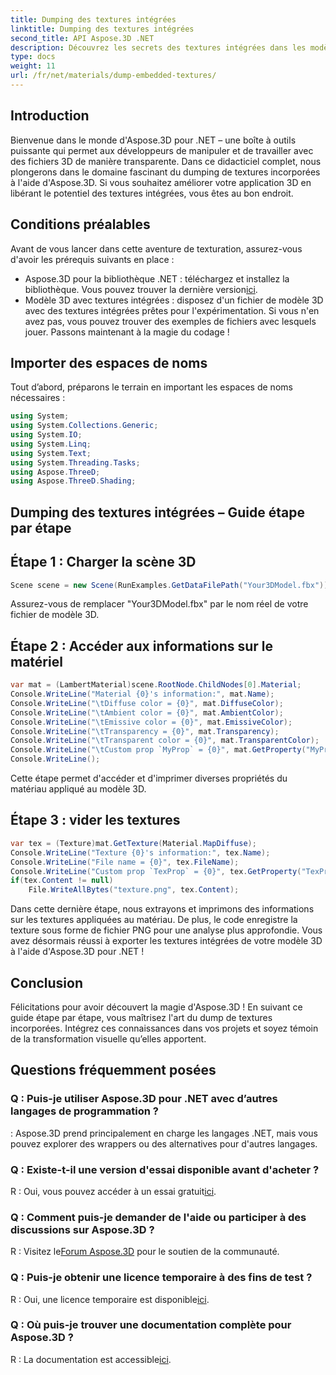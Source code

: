 ```yaml
---
title: Dumping des textures intégrées
linktitle: Dumping des textures intégrées
second_title: API Aspose.3D .NET
description: Découvrez les secrets des textures intégrées dans les modèles 3D avec Aspose.3D pour .NET. Plongez dans notre guide étape par étape pour une intégration transparente. Téléchargez votre essai gratuit maintenant !
type: docs
weight: 11
url: /fr/net/materials/dump-embedded-textures/
---
```

## Introduction
Bienvenue dans le monde d'Aspose.3D pour .NET – une boîte à outils puissante qui permet aux développeurs de manipuler et de travailler avec des fichiers 3D de manière transparente. Dans ce didacticiel complet, nous plongerons dans le domaine fascinant du dumping de textures incorporées à l'aide d'Aspose.3D. Si vous souhaitez améliorer votre application 3D en libérant le potentiel des textures intégrées, vous êtes au bon endroit.
## Conditions préalables
Avant de vous lancer dans cette aventure de texturation, assurez-vous d'avoir les prérequis suivants en place :
-  Aspose.3D pour la bibliothèque .NET : téléchargez et installez la bibliothèque. Vous pouvez trouver la dernière version[ici](https://releases.aspose.com/3d/net/).
- Modèle 3D avec textures intégrées : disposez d'un fichier de modèle 3D avec des textures intégrées prêtes pour l'expérimentation. Si vous n'en avez pas, vous pouvez trouver des exemples de fichiers avec lesquels jouer.
Passons maintenant à la magie du codage !
## Importer des espaces de noms
Tout d’abord, préparons le terrain en important les espaces de noms nécessaires :
```csharp
using System;
using System.Collections.Generic;
using System.IO;
using System.Linq;
using System.Text;
using System.Threading.Tasks;
using Aspose.ThreeD;
using Aspose.ThreeD.Shading;
```
## Dumping des textures intégrées – Guide étape par étape

## Étape 1 : Charger la scène 3D
```csharp
Scene scene = new Scene(RunExamples.GetDataFilePath("Your3DModel.fbx"));
```
Assurez-vous de remplacer "Your3DModel.fbx" par le nom réel de votre fichier de modèle 3D.
## Étape 2 : Accéder aux informations sur le matériel
```csharp
var mat = (LambertMaterial)scene.RootNode.ChildNodes[0].Material;
Console.WriteLine("Material {0}'s information:", mat.Name);
Console.WriteLine("\tDiffuse color = {0}", mat.DiffuseColor);
Console.WriteLine("\tAmbient color = {0}", mat.AmbientColor);
Console.WriteLine("\tEmissive color = {0}", mat.EmissiveColor);
Console.WriteLine("\tTransparency = {0}", mat.Transparency);
Console.WriteLine("\tTransparent color = {0}", mat.TransparentColor);
Console.WriteLine("\tCustom prop `MyProp` = {0}", mat.GetProperty("MyProp"));
Console.WriteLine();
```
Cette étape permet d'accéder et d'imprimer diverses propriétés du matériau appliqué au modèle 3D.
## Étape 3 : vider les textures
```csharp
var tex = (Texture)mat.GetTexture(Material.MapDiffuse);
Console.WriteLine("Texture {0}'s information:", tex.Name);
Console.WriteLine("File name = {0}", tex.FileName);
Console.WriteLine("Custom prop `TexProp` = {0}", tex.GetProperty("TexProp"));
if(tex.Content != null)
    File.WriteAllBytes("texture.png", tex.Content);
```
Dans cette dernière étape, nous extrayons et imprimons des informations sur les textures appliquées au matériau. De plus, le code enregistre la texture sous forme de fichier PNG pour une analyse plus approfondie.
Vous avez désormais réussi à exporter les textures intégrées de votre modèle 3D à l'aide d'Aspose.3D pour .NET !
## Conclusion
Félicitations pour avoir découvert la magie d'Aspose.3D ! En suivant ce guide étape par étape, vous maîtrisez l'art du dump de textures incorporées. Intégrez ces connaissances dans vos projets et soyez témoin de la transformation visuelle qu’elles apportent.
## Questions fréquemment posées

### Q : Puis-je utiliser Aspose.3D pour .NET avec d’autres langages de programmation ?
: Aspose.3D prend principalement en charge les langages .NET, mais vous pouvez explorer des wrappers ou des alternatives pour d'autres langages.
### Q : Existe-t-il une version d'essai disponible avant d'acheter ?
 R : Oui, vous pouvez accéder à un essai gratuit[ici](https://releases.aspose.com/).
### Q : Comment puis-je demander de l'aide ou participer à des discussions sur Aspose.3D ?
 R : Visitez le[Forum Aspose.3D](https://forum.aspose.com/c/3d/18) pour le soutien de la communauté.
### Q : Puis-je obtenir une licence temporaire à des fins de test ?
 R : Oui, une licence temporaire est disponible[ici](https://purchase.aspose.com/temporary-license/).
### Q : Où puis-je trouver une documentation complète pour Aspose.3D ?
 R : La documentation est accessible[ici](https://reference.aspose.com/3d/net/).